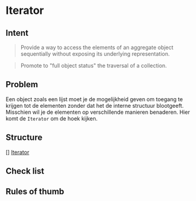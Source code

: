 # Iterator

## Intent

> Provide a way to access the elements of an aggregate object sequentially without exposing its underlying representation.

> Promote to "full object status" the traversal of a collection.

## Problem

Een object zoals een lijst moet je de mogelijkheid geven om toegang te krijgen tot de elementen zonder dat het de interne structuur blootgeeft. Misschien wil je de elementen op verschillende manieren benaderen. Hier komt de `Iterator` om de hoek kijken.

## Structure

[]
[Iterator](https://sourcemaking.com/files/v2/content/patterns/Iterator_example1.svg)


## Check list


## Rules of thumb


